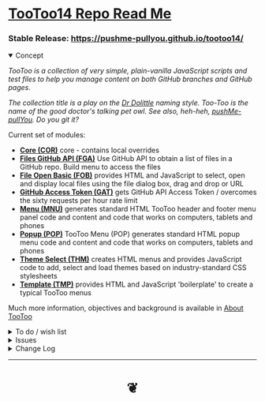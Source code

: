 # [TooToo14 Repo Read Me]( #README.md )


### Stable Release: https://pushme-pullyou.github.io/tootoo14/

<details open>

<summary>Concept</summary>

_TooToo is a collection of very simple, plain-vanilla JavaScript scripts and test files to help you manage content on both GitHub branches and GitHub pages._

_The collection title is a play on the [Dr Dolittle]( https://en.wikipedia.org/wiki/Doctor_Dolittle ) naming style. Too-Too is the name of the good doctor's talking pet owl. See also, heh-heh, [pushMe-pullYou]( https://pushme-pullyou.github.io ). Do you git it?_

Current set of modules:

* **[Core (COR)]( https://pushme-pullyou.github.io/tootoo14/#js-14-05/cor-core/README.md)** core - contains local overrides
* **[Files GitHub API (FGA)]( https://pushme-pullyou.github.io/tootoo14/#js-14-05/fga-files-github-api/README.md )** Use GitHub API to obtain a list of files in a GitHub repo. Build menu to access the files
* **[File Open Basic (FOB)]( https://pushme-pullyou.github.io/tootoo14/#js-14-05/fob-file-open-basic/README.md )** provides HTML and JavaScript to select, open and display local files using the file dialog box, drag and drop or URL
* **[GitHub Access Token (GAT)]( https://pushme-pullyou.github.io/tootoo14/#js-14-05/gat-github-access-token/README.md )** gets GitHub API Access Token / overcomes the sixty requests per hour rate limit
* **[Menu (MNU)]( https://pushme-pullyou.github.io/tootoo14/js-14-1/#js-14-05/mnu-menu/README.md )** generates standard HTML TooToo header and footer menu panel code and content and code that works on computers, tablets and phones
* **[Popup (POP)]( https://pushme-pullyou.github.io/tootoo14/#js-14-05/pop-popup/README.md )** TooToo Menu (POP) generates standard HTML popup menu code and content and code that works on computers, tablets and phones
* **[Theme Select (THM)]( https://pushme-pullyou.github.io/tootoo14/#js-14-05/thm-theme/README.md )** creates HTML menus and provides JavaScript code to add, select and load themes based on industry-standard CSS stylesheets
* **[Template (TMP)](https://pushme-pullyou.github.io/tootoo14/#js-14-05/tmp-template/README.md )** provides HTML and JavaScript 'boilerplate' to create a typical TooToo menus

Much more information, objectives and background is available in [About TooToo]( #pages/about-tootoo.md )

</details>
<details>

<summary>To do / wish list</summary>

See read me files in each module folder for more to do items

* 2019-01-23 ~ Theo ~ Add carousel / Add script gallery


</details>

<details>

<summary>Issues</summary>



</details>

<details>

<summary>Change Log</summary>

### 2019-06-23 ~ Theo

TT14 v0.14.03-01

* B - MNU/COR/THM: bug fixes

### 2019-05-29 ~ Theo

* B - TT14.1: Update readme / links

Dealt with
* 2019-05-13 ~ Not reloading ICO file

### 2019-05-13 ~ Theo

* Many fixes / see commit messages

Dealt with

* 2019-01-28 ~ Theo ~ Add ability to store styles for individual instances - not just single localStorage var
* 2019-01-24 ~ Theo ~ Footer buttons need closers

### 2019-04-14 ~ Theo

* Add FGA
* Drop OHC
* Add 'View source button'
* Add current file name is highlighted in menu

### 2019-01-23 ~ Theo

* Add details to change log

Fixed?

* 2019-01-22 ~ Theo ~ Menu background color not updating with style changes

Started

* 2019-01-22 ~ Theo ~ Add new GAT code

### 2019-01-19 ~ Theo

* Minor style, content and link fixes

### 2019-01-17 ~ Theo

* Add prototypes.md

### 2019-01-15 ~ Theo

* Update read me text

### 2019-01-13 ~ Theo

* Edits in most most modules
* Read me files have more content
* Prototype users starting to appear

### 2019-01-11 ~ Theo

Fork Tootoo13 to its own new repo

### 2019-01-09 ~ Theo

R13 starting to look good


### 2019-01-06 ~ Theo

ohc-on-hash-change
* Add support for GitHub API Access Token


### 2019-01-04 ~ Theo

TooToo13

Cookbook
* Add on-hash-change

Progress
* 2019-01-01 ~ HTML iframes and textareas have incorrect heights
* 2018-07-24 ~ Theo ~ Complete changeover to template literals

### 2019-01-03 ~ Theo

TooToo13
* Rename and move folder

style.css
* Popup position to fixed

Cookbook started

* Add fob-file-open
* Add fob-file-open-basic

### 2019-01-02 ~ Theo

TooToo CMS
* Various updates forked from spider
* Fix and update readme

Style.css
* navMenu: position fixed

Fixes underway
* 2019-01-01 ~ Bootstrap menu backgrounds need better classes
* 2019-01-01 ~ W3Schools fonts need better text sizes

### 2019-01-01 ~ Theo

TooToo CMS
* First commit


### 2018-07-24 ~ Theo

* Add all TooToo updates

### 2018-07-22 ~ Theo

* Many updates

#### 2018-07-11 ~ Theo

* Add details tags to menu - to see menu with and without scroll bars
* Set default font-size to 1rem = makes things slighlty smaller
* Add link to markdown-help.md and update that file to use picsum.photos for random images
* Played with styling

#### 2018-07-09 ~ Theo

* First commit
* Many fixes and adds

</details>

***

# <center title="hello!" ><a href=javascript:window.scrollTo(0,0); style=text-decoration:none; > ❦ </a></center>

